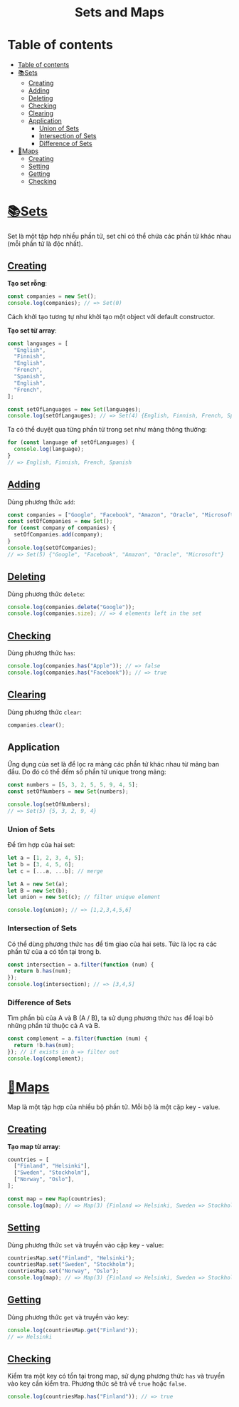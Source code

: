 <link rel='stylesheet' href='../../main.css'>

<div class="title">
    <center><h1 class="bigtitle">Sets and Maps</h1></center>
</div>

# Table of contents

- [Table of contents](#table-of-contents)
- [📚Sets](#sets)
  - [Creating](#creating)
  - [Adding](#adding)
  - [Deleting](#deleting)
  - [Checking](#checking)
  - [Clearing](#clearing)
  - [Application](#application)
    - [Union of Sets](#union-of-sets)
    - [Intersection of Sets](#intersection-of-sets)
    - [Difference of Sets](#difference-of-sets)
- [🗾Maps](#maps)
  - [Creating](#creating-1)
  - [Setting](#setting)
  - [Getting](#getting)
  - [Checking](#checking-1)

# [📚Sets](https://developer.mozilla.org/en-US/docs/Web/JavaScript/Reference/Global_Objects/Set)

Set là một tập hợp nhiều phần tử, set chỉ có thể chứa các phần tử khác nhau (mỗi phần tử là độc nhất).

## [Creating](https://developer.mozilla.org/en-US/docs/Web/JavaScript/Reference/Global_Objects/Set/Set)

**Tạo set rỗng**:

```js
const companies = new Set();
console.log(companies); // => Set(0)
```

Cách khởi tạo tương tự như khởi tạo một object với default constructor.

**Tạo set từ array**:

```js
const languages = [
  "English",
  "Finnish",
  "English",
  "French",
  "Spanish",
  "English",
  "French",
];

const setOfLanguages = new Set(languages);
console.log(setOfLangauges); // => Set(4) {English, Finnish, French, Spanish}
```

Ta có thể duyệt qua từng phần tử trong set như mảng thông thường:

```js
for (const language of setOfLanguages) {
  console.log(language);
}
// => English, Finnish, French, Spanish
```

## [Adding](https://developer.mozilla.org/en-US/docs/Web/JavaScript/Reference/Global_Objects/Set/add)

Dùng phương thức `add`:

```js
const companies = ["Google", "Facebook", "Amazon", "Oracle", "Microsoft"];
const setOfCompanies = new Set();
for (const company of companies) {
  setOfCompanies.add(company);
}
console.log(setOfCompanies);
// => Set(5) {"Google", "Facebook", "Amazon", "Oracle", "Microsoft"}
```

## [Deleting](https://developer.mozilla.org/en-US/docs/Web/JavaScript/Reference/Global_Objects/Set/delete)

Dùng phương thức `delete`:

```js
console.log(companies.delete("Google"));
console.log(companies.size); // => 4 elements left in the set
```

## [Checking](https://developer.mozilla.org/en-US/docs/Web/JavaScript/Reference/Global_Objects/Set/has)

Dùng phương thức `has`:

```js
console.log(companies.has("Apple")); // => false
console.log(companies.has("Facebook")); // => true
```

## [Clearing](https://developer.mozilla.org/en-US/docs/Web/JavaScript/Reference/Global_Objects/Set/clear)

Dùng phương thức `clear`:

```js
companies.clear();
```

## Application

Ứng dụng của set là để lọc ra mảng các phần tử khác nhau từ mảng ban đầu. Do đó có thể đếm số phần tử unique trong mảng:

```js
const numbers = [5, 3, 2, 5, 5, 9, 4, 5];
const setOfNumbers = new Set(numbers);

console.log(setOfNumbers);
// => Set(5) {5, 3, 2, 9, 4}
```

### Union of Sets

Để tìm hợp của hai set:

```js
let a = [1, 2, 3, 4, 5];
let b = [3, 4, 5, 6];
let c = [...a, ...b]; // merge

let A = new Set(a);
let B = new Set(b);
let union = new Set(c); // filter unique element

console.log(union); // => [1,2,3,4,5,6]
```

### Intersection of Sets

Có thể dùng phương thức `has` để tìm giao của hai sets. Tức là lọc ra các phần tử của a có tồn tại trong b.

```js
const intersection = a.filter(function (num) {
  return b.has(num);
});
console.log(intersection); // => [3,4,5]
```

### Difference of Sets

Tìm phần bù của A và B (A / B), ta sử dụng phương thức `has` để loại bỏ những phần tử thuộc cả A và B.

```js
const complement = a.filter(function (num) {
  return !b.has(num);
}); // if exists in b => filter out
console.log(complement);
```

# [🗾Maps](https://developer.mozilla.org/en-US/docs/Web/JavaScript/Reference/Global_Objects/Map)

Map là một tập hợp của nhiều bộ phần tử. Mỗi bộ là một cặp key - value.

## [Creating](https://developer.mozilla.org/en-US/docs/Web/JavaScript/Reference/Global_Objects/Map/Map)

**Tạo map từ array**:

```js
countries = [
  ["Finland", "Helsinki"],
  ["Sweden", "Stockholm"],
  ["Norway", "Oslo"],
];

const map = new Map(countries);
console.log(map); // => Map(3) {Finland => Helsinki, Sweden => Stockholm, Norway => Oslo}
```

## [Setting](https://developer.mozilla.org/en-US/docs/Web/JavaScript/Reference/Global_Objects/Map/set)

Dùng phương thức `set` và truyền vào cặp key - value:

```js
countriesMap.set("Finland", "Helsinki");
countriesMap.set("Sweden", "Stockholm");
countriesMap.set("Norway", "Oslo");
console.log(map); // => Map(3) {Finland => Helsinki, Sweden => Stockholm, Norway => Oslo}
```

## [Getting](https://developer.mozilla.org/en-US/docs/Web/JavaScript/Reference/Global_Objects/Map/get)

Dùng phương thức `get` và truyền vào key:

```js
console.log(countriesMap.get("Finland"));
// => Helsinki
```

## [Checking](https://developer.mozilla.org/en-US/docs/Web/JavaScript/Reference/Global_Objects/Map/has)

Kiểm tra một key có tồn tại trong map, sử dụng phương thức `has` và truyền vào key cần kiểm tra. Phương thức sẽ trả về `true` hoặc `false`.

```js
console.log(countriesMap.has("Finland")); // => true
```
